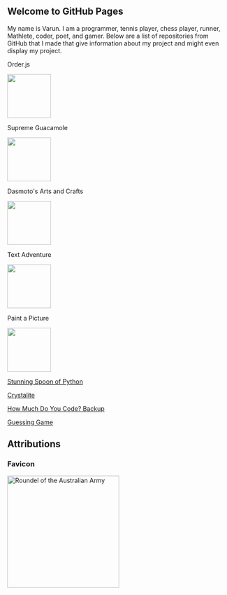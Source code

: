 ## Welcome to GitHub Pages

My name is Varun. I am a programmer, tennis player, chess player, runner, Mathlete, coder, poet, and gamer. Below are a list of repositories from GitHub that I made that give information about my project and might even display my project. 

Order.js

[<img src = "https://knowledgeablekangaroo.github.io/order.js/images/pizza.jpg" width = 100>](https://knowledgeablekangaroo.github.io/order.js)

Supreme Guacamole

[<img src = "https://knowledgeablekangaroo.github.io/supreme-guacamole/images/Avocado.png" width = 100>](https://knowledgeablekangaroo.github.io/supreme-guacamole)

Dasmoto's Arts and Crafts

[<img src = "https://knowledgeablekangaroo.github.io/Dasmotos-Arts-and-Crafts/icon.ico" width = 100>](https://knowledgeablekangaroo.github.io/Dasmotos-Arts-and-Crafts)

Text Adventure

[<img src = "https://knowledgeablekangaroo.github.io/text-adventure/icon.ico" width = 100>](https://knowledgeablekangaroo.github.io/text-adventure)

Paint a Picture

[<img src = "https://knowledgeablekangaroo.github.io/paint-a-picture-backup/paint-pallete.png" width = 100>](https://knowledgeablekangaroo.github.io/paint-a-picture-backup)

[Stunning Spoon of Python](https://knowledgeablekangaroo.github.io/stunning=spoon-of-python)

[Crystalite](https://knowledgeablekangaroo.github.io/Crystalite)

[How Much Do You Code? Backup](https://knowledgeablekangaroo.github.io/how-much-do-you-code)

[Guessing Game](https://knowledgeablekangaroo.github.io/guessing-game)

## Attributions ##

### Favicon ###

<a target = "_blank" title = "By Fry1989 eh? [CC BY-SA 3.0 
 (https://creativecommons.org/licenses/by-sa/3.0
)], from Wikimedia Commons" href = "https://commons.wikimedia.org/wiki/File:Roundel_of_the_Australian_Army.svg">
      <img width = "256" alt = "Roundel of the Australian Army" src = "https://upload.wikimedia.org/wikipedia/commons/thumb/a/a3/Roundel_of_the_Australian_Army.svg/256px-Roundel_of_the_Australian_Army.svg.png">
</a>

<script src = "./script.js"></script>
<script>
 createLinkElement('image/x-icon', 'shortcut icon', 'images/icon.ico');
</script>

